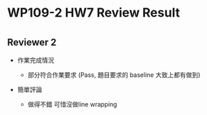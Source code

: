 
WP109-2 HW7 Review Result
=========================

# 

## Reviewer 2
- 作業完成情況
	- 部分符合作業要求 (Pass, 題目要求的 baseline 大致上都有做到)

- 簡單評論
	- 做得不錯 可惜沒做line wrapping

